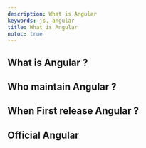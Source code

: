 ```yaml
---
description: What is Angular
keywords: js, angular
title: What is Angular
notoc: true
---
```


## What is Angular ?



## Who maintain Angular ?



## When First release Angular ?



## Official Angular
